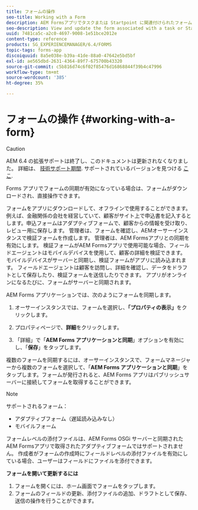 ```yaml
---
title: フォームの操作
seo-title: Working with a Form
description: AEM Formsアプリでタスクまたは Startpoint に関連付けられたフォームを表示し、更新する
seo-description: View and update the form associated with a task or Startpoint in the AEM Forms app
uuid: 7481ca5c-a2c0-4697-9008-1e51bce2012e
content-type: reference
products: SG_EXPERIENCEMANAGER/6.4/FORMS
topic-tags: forms-app
discoiquuid: 8a5e038e-b39a-41de-88a0-47642e5bd5bf
exl-id: ae565dbd-2631-4364-89f7-675700b43320
source-git-commit: c5b816d74c6f02f85476d16868844f39b4c47996
workflow-type: tm+mt
source-wordcount: '385'
ht-degree: 35%

---
```


# フォームの操作 {#working-with-a-form}

>[!CAUTION]
>
>AEM 6.4 の拡張サポートは終了し、このドキュメントは更新されなくなりました。 詳細は、 [技術サポート期間](https://helpx.adobe.com/jp/support/programs/eol-matrix.html). サポートされているバージョンを見つける [ここ](https://experienceleague.adobe.com/docs/?lang=ja).

Forms アプリでフォームの同期が有効になっている場合は、フォームがダウンロードされ、直接操作できます。

フォームをアプリにダウンロードして、オフラインで使用することができます。例えば、金融関係の会社を経営していて、顧客がサイト上で申込書を記入するとします。申込フォームはアダプティブフォームで、顧客からの情報を受け取り、レビュー用に保存します。 管理者は、フォームを確認し、AEMオーサーインスタンスで検証フォームを作成します。 管理者は、AEM Formsアプリとの同期を有効にします。 検証フォームがAEM Formsアプリで使用可能な場合、フィールドエージェントはモバイルデバイスを使用して、顧客の詳細を検証できます。 モバイルデバイスがサーバーと同期し、検証フォームがアプリに読み込まれます。 フィールドエージェントは顧客を訪問し、詳細を確認し、データをドラフトとして保存したり、検証フォームを送信したりできます。 アプリがオンラインになるたびに、フォームがサーバーと同期されます。

AEM Forms アプリケーションでは、次のようにフォームを同期します。

1. オーサーインスタンスでは、フォームを選択し、**「プロパティの表示」**&#x200B;をクリックします。

1. プロパティページで、**詳細**&#x200B;をクリックします。
1. 「詳細」で「**AEM Forms アプリケーションと同期**」オプションを有効にし、「**保存**」をタップします。

複数のフォームを同期するには、オーサーインスタンスで、フォームマネージャーから複数のフォームを選択して、「**AEM Forms アプリケーションと同期**」をタップします。フォームが発行されると、AEM Forms アプリはパブリッシュサーバーに接続してフォームを取得することができます。

>[!NOTE]
>
>サポートされるフォーム：
>
>* アダプティブフォーム（遅延読み込みなし）
>* モバイルフォーム
>
>フォームレベルの添付ファイルは、AEM Forms OSGi サーバーと同期されたAEM Formsアプリで取得されたアダプティブフォームではサポートされません。 作成者がフォームの作成時にフィールドレベルの添付ファイルを有効にしている場合、ユーザーはフィールドにファイルを添付できます。

**フォームを開いて更新するには**

1. フォームを開くには、ホーム画面でフォームをタップします。
1. フォームのフィールドの更新、添付ファイルの追加、ドラフトとして保存、送信の操作を行うことができます。
